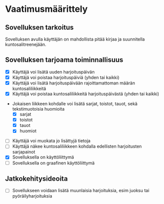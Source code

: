 # Vaatimusmäärittely
## Sovelluksen tarkoitus
Sovelluksen avulla käyttäjän on mahdollista pitää kirjaa ja suunnitella kuntosalitreenejään.

## Sovelluksen tarjoama toiminnallisuus
- [x] Käyttäjä voi lisätä uuden harjoituspäivän
- [x] Käyttäjä voi poistaa harjoituspäiviä (yhden tai kaikki)
- [x] Käyttäjä voi lisätä harjoituspäivään rajoittamattoman määrän kuntosaliliikkeitä
- [x] Käyttäjä voi poistaa kuntosaliliikkeitä harjoituspäivästä (yhden tai kaikki)
- Jokaisen liikkeen kohdalle voi lisätä sarjat, toistot, tauot, sekä tekstimuotoisia huomioita
	- [x] sarjat
	- [x] toistot
	- [x] tauot
	- [x] huomiot
- [ ] Käyttäjä voi muokata jo lisättyjä tietoja
- [ ] Käyttäjä näkee kuntosaliliikkeen kohdalla edellisten harjoitusten sarjapainot
- [x] Sovelluksella on käyttöliittymä
- [ ] Sovelluksella on graafinen käyttöliittymä

## Jatkokehitysideoita
- [ ] Sovellukseen voidaan lisätä muunlaisia harjoituksia, esim juoksu tai pyöräilyharjoituksia

